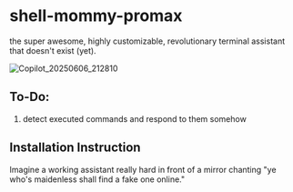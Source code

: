 # shell-mommy-promax
the super awesome, highly customizable, revolutionary terminal assistant that doesn't exist (yet).

![Copilot_20250606_212810](https://github.com/user-attachments/assets/23adf0af-e576-4a73-b580-3ab7f06ce96c)


## To-Do:
1. detect executed commands and respond to them somehow

## Installation Instruction
Imagine a working assistant really hard in front of a mirror chanting "ye who's maidenless shall find a fake one online."
